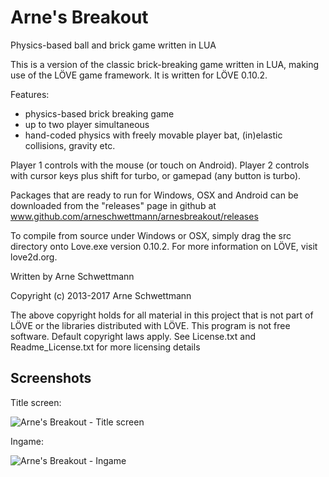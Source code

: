 Arne's Breakout 
=============

Physics-based ball and brick game written in LUA 

This is a version of the classic brick-breaking game written in LUA, making use of the LÖVE game framework. It is written for LÖVE 0.10.2.

Features:
- physics-based brick breaking game
- up to two player simultaneous
- hand-coded physics with freely movable player bat, (in)elastic collisions, gravity etc.

Player 1 controls with the mouse (or touch on Android).
Player 2 controls with cursor keys plus shift for turbo, or gamepad (any button is turbo).

Packages that are ready to run for Windows, OSX and Android can be downloaded from the "releases" page in github at www.github.com/arneschwettmann/arnesbreakout/releases

To compile from source under Windows or OSX, simply drag the src directory onto Love.exe version 0.10.2. For more information on LÖVE, visit love2d.org.

Written by Arne Schwettmann

Copyright (c) 2013-2017 Arne Schwettmann

The above copyright holds for all material in this project that is not part of LÖVE or the libraries distributed with LÖVE. This program is not free software. Default copyright laws apply. See License.txt and Readme_License.txt for more licensing details

## Screenshots

Title screen:

![Arne's Breakout - Title screen](http://www.arneschwettmann.com/delme/screenshots/ArnesBreakout_shot0.jpg)

Ingame:

![Arne's Breakout - Ingame](http://www.arneschwettmann.com/delme/screenshots/ArnesBreakout_shot1.jpg)

